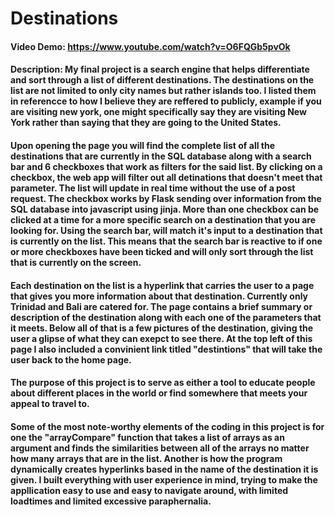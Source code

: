 # Destinations
#### Video Demo: https://www.youtube.com/watch?v=O6FQGb5pvOk
#### Description: My final project is a search engine that helps differentiate and sort through a list of different destinations. The destinations on the list are not limited to only city names but rather islands too. I listed them in referencce to how I believe they are reffered to publicly, example if you are visiting new york, one might specifically say they are visiting New York rather than saying that they are going to the United States.
#### Upon opening the page you will find the complete list of all the destinations that are currently in the SQL database along with a search bar and 6 checkboxes that work as filters for the said list. By clicking on a checkbox, the web app will filter out all detinations that doesn't meet that parameter. The list will update in real time without the use of a post request. The checkbox works by Flask sending over information from the SQL database into javascript using jinja. More than one checkbox can be clicked at a time for a more specific search on a destination that you are looking for. Using the search bar, will match it's input to a destination that is currently on the list. This means that the search bar is reactive to if one or more checkboxes have been ticked and will only sort through the list that is currently on the screen.
#### Each destination on the list is a hyperlink that carries the user to a page that gives you more information about that destination. Currently only Trinidad and Bali are catered for. The page contains a brief summary or description of the destination along with each one of the parameters that it meets. Below all of that is a few pictures of the destination, giving the user a glipse of what they can exepct to see there. At the top left of this page I also included a convinient link titled "destintions" that will take the user back to the home page.
#### The purpose of this project is to serve as either a tool to educate people about different places in the world or find somewhere that meets your appeal to travel to.
#### Some of the most note-worthy elements of the coding in this project is for one the "arrayCompare" function that takes a list of arrays as an argument and finds the similarities between all of the arrays no matter how many arrays that are in the list. Another is how the program dynamically creates hyperlinks based in the name of the destination it is given. I built everything with user experience in mind, trying to make the appllication easy to use and easy to navigate around, with limited loadtimes and limited excessive paraphernalia.